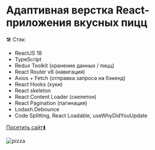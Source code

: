 # Адаптивная верстка React-приложения вкусных пицц

🛠 Стэк:
- ReactJS 18
- TypeScript
- Redux Toolkit (хранение данных / пицц)
- React Router v6 (навигация)
- Axios + Fetch (отправка запроса на бэкенд)
- React Hooks (хуки)
- React skeleton
- React Content Loader (скелетон)
- React Pagination (пагинация)
- Lodash.Debounce
- Code Splitting, React Loadable, useWhyDidYouUpdate


[Посетить сайт⬇️](https://bonafidesjo.github.io/pizza/)

![pizza](https://github.com/user-attachments/assets/2acca679-1a16-46d7-b132-1a7ba54169fb)
